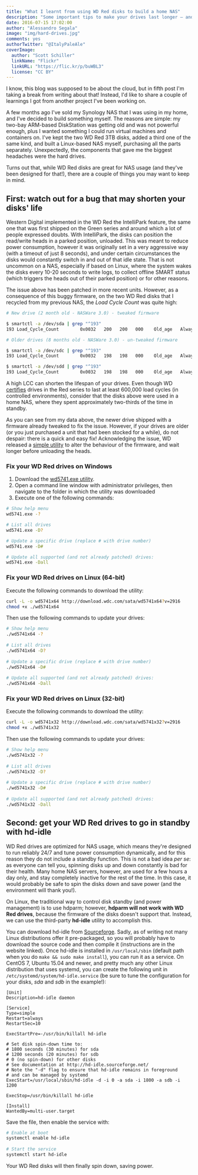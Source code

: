 ```yaml
---
title: "What I learnt from using WD Red disks to build a home NAS"
description: "Some important tips to make your drives last longer — and how to spin them down automatically on Linux"
date: 2016-07-15 17:02:00
author: "Alessandro Segala"
image: "img/hard-drives.jpg"
comments: yes
authorTwitter: "@ItalyPaleAle"
coverImage:
  author: "Scott Schiller"
  linkName: "Flickr"
  linkURL: "https://flic.kr/p/buWBL3"
  license: "CC BY"
---
```


I know, this blog was supposed to be about the cloud, but in fifth post I'm taking a break from writing about that! Instead, I'd like to share a couple of learnings I got from another project I've been working on.

A few months ago I've sold my Synology NAS that I was using in my home, and I've decided to build something myself. The reasons are simple: my two-bay ARM-based DiskStation was getting old and was not powerful enough, plus I wanted something I could run virtual machines and containers on. I've kept the two WD Red 3TB disks, added a third one of the same kind, and built a Linux-based NAS myself, purchasing all the parts separately. Unexpectedly, the components that gave me the biggest headaches were the hard drives.

Turns out that, while WD Red disks are great for NAS usage (and they've been designed for that!), there are a couple of things you may want to keep in mind.

## First: watch out for a bug that may shorten your disks' life

Western Digital implemented in the WD Red the IntelliPark feature, the same one that was first shipped on the Green series and around which a lot of people expressed doubts. With IntelliPark, the disks can position the read/write heads in a parked position, unloaded. This was meant to reduce power consumption, however it was originally set in a very aggressive way (with a timeout of just 8 seconds), and under certain circumstances the disks would constantly switch in and out of that idle state. That is not uncommon on a NAS, especially if based on Linux, where the system wakes the disks every 10-20 seconds to write logs, to collect offline SMART status (which triggers the heads out of their parked position) or for other reasons.

The issue above has been patched in more recent units. However, as a consequence of this buggy firmware, on the two WD Red disks that I recycled from my previous NAS, the *Load Cycle Count* was quite high:

````bash
# New drive (2 month old - NASWare 3.0) - tweaked firmware

$ smartctl -a /dev/sda | grep "^193"
193 Load_Cycle_Count        0x0032   200   200   000    Old_age   Always       -       387

# Older drives (8 months old - NASWare 3.0) - un-tweaked firmware

$ smartctl -a /dev/sdc | grep "^193"
193 Load_Cycle_Count        0x0032   198   198   000    Old_age   Always       -       7070

$ smartctl -a /dev/sdd | grep "^193"
193 Load_Cycle_Count        0x0032   198   198   000    Old_age   Always       -       7086 
````

A high LCC can shorten the lifespan of your drives. Even though WD [certifies](http://www.wdc.com/wdproducts/library/SpecSheet/ENG/2879-800002.pdf) drives in the Red series to last at least 600,000 load cycles (in controlled environments), consider that the disks above were used in a home NAS, where they spent approximately two-thirds of the time in standby.

As you can see from my data above, the newer drive shipped with a firmware already tweaked to fix the issue. However, if your drives are older (or you just purchased a unit that had been stocked for a while), do not despair: there is a quick and easy fix! Acknowledging the issue, WD released a [simple utility](http://supportdownloads.wdc.com/downloads.aspx?DL) to alter the behaviour of the firmware, and wait longer before unloading the heads.

### Fix your WD Red drives on Windows

1. Download the [wd5741.exe utility](http://download.wdc.com/sata/wd5741.exe).
2. Open a command line window with administrator privileges, then navigate to the folder in which the utility was downloaded
3. Execute one of the following commands:

````sh
# Show help menu
wd5741.exe -?

# List all drives
wd5741.exe -D?

# Update a specific drive (replace # with drive number)
wd5741.exe -D#

# Update all supported (and not already patched) drives:
wd5741.exe -Dall
````

### Fix your WD Red drives on Linux (64-bit)

Execute the following commands to download the utility:

````bash
curl -L -o wd5741x64 http://download.wdc.com/sata/wd5741x64?v=2916
chmod +x ./wd5741x64
````

Then use the following commands to update your drives:

````bash
# Show help menu
./wd5741x64 -?
    
# List all drives
./wd5741x64 -D?
    
# Update a specific drive (replace # with drive number)
./wd5741x64 -D#
    
# Update all supported (and not already patched) drives:
./wd5741x64 -Dall
````

### Fix your WD Red drives on Linux (32-bit)

Execute the following commands to download the utility:

````bash
curl -L -o wd5741x32 http://download.wdc.com/sata/wd5741x32?v=2916
chmod +x ./wd5741x32
````

Then use the following commands to update your drives:

````bash
# Show help menu
./wd5741x32 -?
    
# List all drives
./wd5741x32 -D?
    
# Update a specific drive (replace # with drive number)
./wd5741x32 -D#
    
# Update all supported (and not already patched) drives:
./wd5741x32 -Dall
````

## Second: get your WD Red drives to go in standby with hd-idle

WD Red drives are optimized for NAS usage, which means they're designed to run reliably 24/7 and tune power consumption dynamically, and for this reason they do not include a standby function. This is not a bad idea *per se*: as everyone can tell you, spinning disks up and down constantly is bad for their health.  Many home NAS servers, however, are used for a few hours a day only, and stay completely inactive for the rest of the time. In this case, it would probably be safe to spin the disks down and save power (and the environment will thank you!).

On Linux, the traditional way to control disk standby (and power management) is to use hdparm; however, **hdparm will not work with WD Red drives**, because the firmware of the disks doesn't support that. Instead, we can use the third-party **hd-idle** utility to accomplish this.

You can download hd-idle from [Sourceforge](http://hd-idle.sourceforge.net/). Sadly, as of writing not many Linux distributions offer it pre-packaged, so you will probably have to download the source code and then compile it (instructions are in the website linked). Once hd-idle is installed in `/usr/local/sbin` (default path when you do `make && sudo make install`), you can run it as a service. On CentOS 7, Ubuntu 15.04 and newer, and pretty much any other Linux distribution that uses systemd, you can create the following unit in `/etc/systemd/system/hd-idle.service` (be sure to tune the configuration for your disks, *sda* and *sdb* in the example!):

````systemd
[Unit]
Description=hd-idle daemon

[Service]
Type=simple
Restart=always
RestartSec=10

ExecStartPre=-/usr/bin/killall hd-idle

# Set disk spin-down time to:
# 1800 seconds (30 minutes) for sda
# 1200 seconds (20 minutes) for sdb
# 0 (no spin-down) for other disks
# See documentation at http://hd-idle.sourceforge.net/
# Note the "-d" flag to ensure that hd-idle remains in foreground 
# and can be managed by systemd
ExecStart=/usr/local/sbin/hd-idle -d -i 0 -a sda -i 1800 -a sdb -i 1200 

ExecStop=/usr/bin/killall hd-idle

[Install]
WantedBy=multi-user.target
````

Save the file, then enable the service with:

````bash
# Enable at boot
systemctl enable hd-idle
    
# Start the service
systemctl start hd-idle
````

Your WD Red disks will then finally spin down, saving power.
